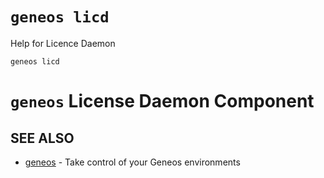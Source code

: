 # `geneos licd`

Help for Licence Daemon

```text
geneos licd
```

# `geneos` License Daemon Component


## SEE ALSO

* [geneos](geneos.md)	 - Take control of your Geneos environments

